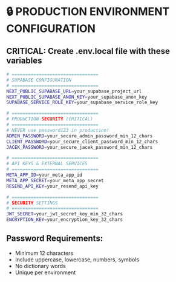 # 🔒 PRODUCTION ENVIRONMENT CONFIGURATION

## CRITICAL: Create .env.local file with these variables

```bash
# ================================
# SUPABASE CONFIGURATION
# ================================
NEXT_PUBLIC_SUPABASE_URL=your_supabase_project_url
NEXT_PUBLIC_SUPABASE_ANON_KEY=your_supabase_anon_key
SUPABASE_SERVICE_ROLE_KEY=your_supabase_service_role_key

# ================================
# PRODUCTION SECURITY (CRITICAL)
# ================================
# NEVER use password123 in production!
ADMIN_PASSWORD=your_secure_admin_password_min_12_chars
CLIENT_PASSWORD=your_secure_client_password_min_12_chars
JACEK_PASSWORD=your_secure_jacek_password_min_12_chars

# ================================
# API KEYS & EXTERNAL SERVICES
# ================================
META_APP_ID=your_meta_app_id
META_APP_SECRET=your_meta_app_secret
RESEND_API_KEY=your_resend_api_key

# ================================
# SECURITY SETTINGS
# ================================
JWT_SECRET=your_jwt_secret_key_min_32_chars
ENCRYPTION_KEY=your_encryption_key_32_chars
```

## Password Requirements:
- Minimum 12 characters
- Include uppercase, lowercase, numbers, symbols
- No dictionary words
- Unique per environment
